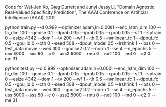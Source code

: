 Code for
Wei-Jen Ko, Greg Durrett and Junyi Jessy Li, "Domain Agnostic Real-Valued Specificity Prediction", The AAAI Conference on Artificial Intelligence (AAAI), 2019


python train.py  --d 0.999 --optimizer adam,lr=0.0001 --enc_lstm_dim 100 --fc_dim 100 --gnoise 0.1 --dprob 0.15 --iprob 0.15  --cprob 0.15 --sf 1 --sptrain 0 --esize 4342 --dom 1 --tv 200 --wf 1 --th 0.5  --nonlinear_fc 1 --dpout_fc 0.5 --gpu_id 0 --cth 0 --seed 508 --dpout_model 0.5 --lrshrink 1 --loss 0  --test_data movie --wed 300  --gnoise2 0.2 --norm 1 --se 4  --n_epochs 5 --uss 5000 --sss  50  --c 0 --uss2 5000 --rmu 0 --ne0 100  --md 0 --c2 0 --me 31

python test.py  --d 0.999 --optimizer adam,lr=0.0001 --enc_lstm_dim 100 --fc_dim 100 --gnoise 0.1 --dprob 0.15 --iprob 0.15  --cprob 0.15 --sf 1 --sptrain 0 --esize 4342 --dom 1 --tv 200 --wf 1 --th 0.5  --nonlinear_fc 1 --dpout_fc 0.5 --gpu_id 0 --cth 0 --seed 508 --dpout_model 0.5 --lrshrink 1 --loss 0  --test_data movie --wed 300  --gnoise2 0.2 --norm 1 --se 4  --n_epochs 5 --uss 5000 --sss  50  --c 0 --uss2 5000 --rmu 0 --ne0 100  --md 0 --c2 0 --me 31
